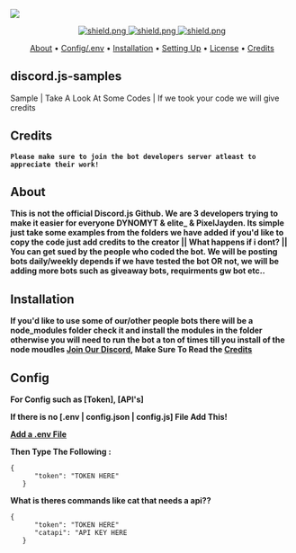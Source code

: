   <a href="https://discord.com/assets/ef555bf639a11bd65ae3065263788bba.png"><img src="https://discord.com/assets/ef555bf639a11bd65ae3065263788bba.png"></a>

 <div align=center>

  <a href="https://discord.gg/pnYVdut">
    <img src="https://discordapp.com/api/guilds/761963573235810325/widget.png?style=shield" alt="shield.png">
  </a>
 
 <a href="https://github.com/discordjs">
    <img src="https://img.shields.io/badge/discord.js-v12.3.1-blue.svg?logo=npm" alt="shield.png">
  </a>
  
  
  <a href="https://github.com/sabattle/CalypsoBot/blob/develop/LICENSE">
    <img src="https://img.shields.io/badge/license-GNU%20GPL%20v3-green" alt="shield.png">
  </a>

</div>

<p align="center">
  <a href="#about">About</a>
  •
  <a href="#config">Config/.env</a>
  •
  <a href="#installation">Installation</a>
  •
  <a href="#setting-up">Setting Up</a>
  •
  <a href="#license">License</a>
  •
  <a href="#Credits">Credits</a>
</p>

## discord.js-samples
Sample | Take A Look At Some Codes | If we took your code we will give credits 

## Credits
**`Please make sure to join the bot developers server atleast to appreciate their work!`**

## About
**This is not the official Discord.js Github. We are 3 developers trying to make it easier for everyone DYNOMYT & elite_ & PixelJayden. Its simple just take some examples from the folders we have added if you'd like to copy the code just add credits to the creator || What happens if i dont? || You can get sued by the people who coded the bot. We will be posting bots daily/weekly depends if we have tested the bot OR not, we will be adding more bots such as giveaway bots, requirments gw bot etc..**

## Installation
**If you'd like to use some of our/other people bots there will be a node_modules folder check it and install the modules in the folder otherwise you will need to run the bot a ton of times till you install of the node moudles [Join Our Discord](https://discord.gg/eb4QFfF), Make Sure To Read the <a href="#Credits">Credits</a>**

## Config
**For Config such as [Token], [API's]**

**If there is no [.env | config.json | config.js] File Add This!**

**[Add a .env File](https://www.npmjs.com/package/dotenv)**

**Then Type The Following :**

```
{
      "token": "TOKEN HERE"
   }
``` 
   
   **What is theres commands like cat that needs a api??**
   
```
{
      "token": "TOKEN HERE"
      "catapi": "API KEY HERE
   }
 ```


